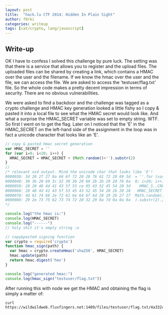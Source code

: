 ```yaml
---
layout: post
title:  "hack.lu CTF 2014: Hidden In Plain Sight"
author: f0rki
categories: writeup
tags: [cat/crypto, lang/javascript]
---
```


## Write-up

OK I have to confess I solved this challenge by pure luck. The setting was that
there is a service that allows you to register and the upload files. The
uploaded files can be shared by creating a link, which contains a HMAC over the
user and the filename. If we know the hmac over the user and the file, we can
access the file. We are asked to access the 'testuser/flag.txt' file.  So the
whole code makes a pretty decent impression in terms of security. There are no
obvious vulnerabilities.

We were asked to find a backdoor and the challenge was tagged as a crypto
challenge and HMAC key generation looked a little fishy so I copy & pasted it
into a local file to see what the HMAC secret would look like. And what a
surprise the HMAC_SECRET variable was set to empty string. WTF. So first I went
on to get the flag. Later on I noticed that the 'E' in the HMAC_SECRET on the
left-hand side of the assignment in the loop was in fact a unicode character
that looks like an 'E'.

```javascript
// copy & pasted hmac secret generation
var HMAC_SECRET = ''
for (var i=0; i<20; i++) {
  HMAC_SΕCRET = HMAC_SECRET + (Math.random()+'').substr(2)
}
//
/* relevant xxd output. Mind the unicode char that looks like 'E'!
0000030: 3d 20 27 27 0a 66 6f 72 20 28 76 61 72 20 69 3d  = ''.for (var i=
0000040: 30 3b 20 69 3c 32 30 3b 20 69 2b 2b 29 20 7b 0a  0; i<20; i++) {.
0000050: 20 20 48 4d 41 43 5f 53 ce 95 43 52 45 54 20 3d    HMAC_S..CRET =
0000060: 20 48 4d 41 43 5f 53 45 43 52 45 54 20 2b 20 28   HMAC_SECRET + (
0000070: 4d 61 74 68 2e 72 61 6e 64 6f 6d 28 29 2b 27 27  Math.random()+''
0000080: 29 2e 73 75 62 73 74 72 28 32 29 0a 7d 0a 0a 0a  ).substr(2).}...
*/

console.log("the hmac is:")
console.log(HMAC_SECRET)
console.log("------")
// holy shit it's empty string :o

// copy&pasted signing function
var crypto = require('crypto')
function hmac_sign(path) {
  var hmac = crypto.createHmac('sha256', HMAC_SECRET)
  hmac.update(path)
  return hmac.digest('hex')
}

console.log("generated hmac:")
console.log(hmac_sign("testuser/flag.txt"))
```

After running this with node we get the HMAC and obtaining the flag is simply a
matter of:

    curl https://wildwildweb.fluxfingers.net:1409/files/testuser/flag.txt/4a332c7f27909f85a529393cea72301393f84cf5908aa2538137776f78624db4
